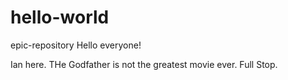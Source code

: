 # hello-world
epic-repository
Hello everyone!

Ian here. THe Godfather is not the greatest movie ever. Full Stop.
